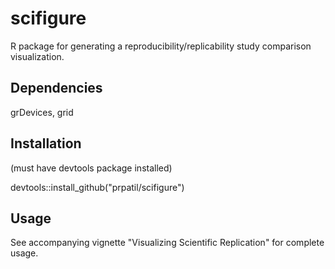 # scifigure
R package for generating a reproducibility/replicability study comparison visualization.

## Dependencies

grDevices, grid

## Installation

(must have devtools package installed)

devtools::install_github("prpatil/scifigure")

## Usage

See accompanying vignette "Visualizing Scientific Replication" for complete usage.

